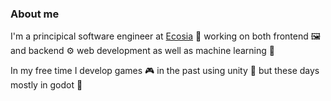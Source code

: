 ### About me

I'm a principical software engineer at [Ecosia](https://www.ecosia.org/) 🌳 working on both frontend 🖼️ and backend ⚙️ web development as well as machine learning 🤖

In my free time I develop games 🎮 in the past using unity 🧊 but these days mostly in godot 🤖
